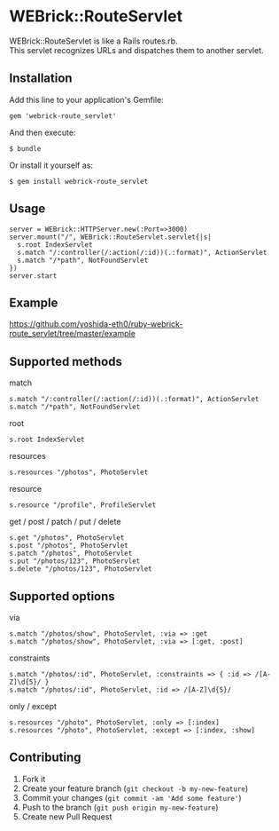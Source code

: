 # WEBrick::RouteServlet

WEBrick::RouteServlet is like a Rails routes.rb.  
This servlet recognizes URLs and dispatches them to another servlet.

## Installation

Add this line to your application's Gemfile:

    gem 'webrick-route_servlet'

And then execute:

    $ bundle

Or install it yourself as:

    $ gem install webrick-route_servlet

## Usage

    server = WEBrick::HTTPServer.new(:Port=>3000)
    server.mount("/", WEBrick::RouteServlet.servlet{|s|
      s.root IndexServlet
      s.match "/:controller(/:action(/:id))(.:format)", ActionServlet
      s.match "/*path", NotFoundServlet
    })
    server.start

## Example

https://github.com/yoshida-eth0/ruby-webrick-route_servlet/tree/master/example

## Supported methods

match

    s.match "/:controller(/:action(/:id))(.:format)", ActionServlet
    s.match "/*path", NotFoundServlet

root

    s.root IndexServlet

resources

    s.resources "/photos", PhotoServlet

resource

    s.resource "/profile", ProfileServlet

get / post / patch / put / delete

    s.get "/photos", PhotoServlet
    s.post "/photos", PhotoServlet
    s.patch "/photos", PhotoServlet
    s.put "/photos/123", PhotoServlet
    s.delete "/photos/123", PhotoServlet

## Supported options

via

    s.match "/photos/show", PhotoServlet, :via => :get
    s.match "/photos/show", PhotoServlet, :via => [:get, :post]

constraints

    s.match "/photos/:id", PhotoServlet, :constraints => { :id => /[A-Z]\d{5}/ }
    s.match "/photos/:id", PhotoServlet, :id => /[A-Z]\d{5}/

only / except

    s.resources "/photo", PhotoServlet, :only => [:index]
    s.resources "/photo", PhotoServlet, :except => [:index, :show]

## Contributing

1. Fork it
2. Create your feature branch (`git checkout -b my-new-feature`)
3. Commit your changes (`git commit -am 'Add some feature'`)
4. Push to the branch (`git push origin my-new-feature`)
5. Create new Pull Request
